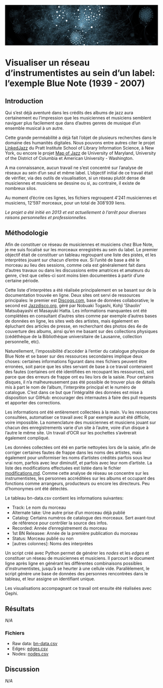 <img src="https://raw.githubusercontent.com/xentenza/bluenote/main/bluenote-banner.jpg" alt="Blue Note data visualization" width="" align="center">

# Visualiser un réseau d’instrumentistes au sein d’un label: l’exemple Blue Note (1939 - 2007)

## Introduction

Qui s’est déjà aventuré dans les crédits des albums de jazz aura certainement eu l’impression que les musiciennes et musiciens semblent naviguer plus facilement que dans d’autres genres de musique d’un ensemble musical à un autre.

Cette grande perméabilité a déjà fait l’objet de plusieurs recherches dans le domaine des humanités digitales. Nous pouvons entre autres citer le projet [LinkedJazz](https://linkedjazz.org/) du Pratt Institute School of Library Information Science, à New York, ou encore le projet [Map of Jazz](http://rainforest.compbio.cs.cmu.edu/) de University of Maryland, University of the District of Columbia et American University - Washington.

A ma connaissance, aucun travail ne s’est concentré sur l’analyse de réseaux au sein d’un seul et même label. L’objectif initial de ce travail était de vérifier, via des outils de visualisation, si un réseau plutôt dense de musiciennes et musiciens se dessine ou si, au contraire, il existe de nombreux silos.

Au moment d’écrire ces lignes, les fichiers regroupent 4’241 musiciennes et musiciens, 12’597 morceaux, pour un total de 308’939 liens.

_Le projet a été initié en 2013 et est actuellement à l’arrêt pour diverses raisons personnelles et professionnelles._

## Méthodologie

Afin de constituer ce réseau de musiciennes et musiciens chez Blue Note, je me suis focalisé sur les morceaux enregistrés au sein du label. Le premier objectif était de constituer un tableau regroupant une liste des pistes, et les interprètes jouant sur chacun d’entre eux. Si l’unité de base a été le morceau au lieu des sessions, comme cela est généralement fait dans d’autres travaux ou dans les discussions entre amatrices et amateurs du genre, c’est que celles-ci sont moins bien documentées à partir d’une certaine période. 

Cette liste d’interprètes a été réalisée principalement en se basant sur de la documentation trouvée en ligne. Deux sites ont servi de ressources principales: le premier est [Discogs.com](https://www.discogs.com), base de données collaborative; le second est [Jazzdisco.org](https://www.jazzdisco.org), géré par Nobuaki Togashi, Kohji 'Shaolin' Matsubayashi et Masayuki Hatta. Les informations manquantes ont été complétées en consultant d’autres sites comme par exemple d’autres bases de données en ligne, les sites web des artistes, mais également en épluchant des articles de presse, en recherchant des photos des 4e de couverture des albums, ainsi qu’en me basant sur des collections physiques (cédéthèque de la Bibliothèque universitaire de Lausanne, collection personnelle, etc).

Naturellement, l’impossibilité d’accéder à l’entier du catalogue physique de Blue Note et se baser sur des ressources secondaires implique deux choses: certaines informations figurant dans mes fichiers peuvent être erronées, soit parce que les sites servant de base à ce travail contenaient des fautes (certaines ont été identifiées en recoupant les ressources), soit parce que des erreurs de frappe ont eu lieu lors de la saisie. Pour certains disques, il n’a malheureusement pas été possible de trouver plus de détails mis à part le nom de l’album, l’interprète principal et le numéro de catalogue. C’est dans ce but que l’intégralité des données est mise à disposition sur GitHub: encourager des internautes à faire des pull requests et apporter des corrections.

Les informations ont été entièrement collectées à la main. Vu les ressources consultées, automatiser ce travail avec R par exemple aurait été difficile, voire impossible. La nomenclature des musiciennes et musiciens jouant sur chacun des enregistrements varie d’un site à l’autre, voire d’un disque à l’autre le même site. Un travail d’OCR sur les pochettes s’avèrerait également compliqué.

Les données collectées ont été en partie nettoyées lors de la saisie, afin de corriger certaines fautes de frappe dans les noms des artistes, mais également pour uniformiser les noms d’artistes crédités parfois sous leur vrai nom, parfois avec leur diminutif, et parfois avec leur nom d’artiste. La liste des modifications effectuées est listée dans le fichier [modifications.md](https://github.com/xentenza/bluenote/blob/master/modifications.md). Comme cette analyse de réseau se concentre sur les instrumentistes, les personnes accréditées sur les albums et occupant des fonctions comme arrangeurs, producteurs ou encore les directeurs. Peu d’homonymes ont été détectés.

Le tableau bn-data.csv contient les informations suivantes:
* Track: Le nom du morceau
* Alternate take: Une autre prise d’un morceau déjà publié
* Catalog: Certains numéros de catalogue des morceaux. Sert avant-tout de référence pour contrôler la source des infos.
* Recorded: Année d’enregistrement du morceau
* 1st BN Releasee: Année de la première publication du morceau
* Status: Morceau publié ou non
* [autres colonnes]: Noms des interprètes

Un script créé avec Python permet de générer les *nodes* et les *edges* et constituer un réseau de musiciennes et musiciens. Il parcourt le document ligne après ligne en générant les différentes combinaisons possibles d’instrumentistes, jusqu’à se heurter à une cellule vide. Parallèlement, le script génère une base de données des personnes rencontrées dans le tableau, et leur assigne un identifiant unique.

Les visualisations accompagnant ce travail ont ensuite été réalisées avec Gephi.

## Résultats

_N/A_

### Fichiers

* Raw data: [bn-data.csv](https://github.com/xentenza/bluenote/blob/main/bn-data.csv)
* Edges: [edges.csv](https://github.com/xentenza/bluenote/blob/master/edges.csv)
* Nodes: [nodes.csv](https://github.com/xentenza/bluenote/blob/master/nodes.csv)

## Discussion

_N/A_
